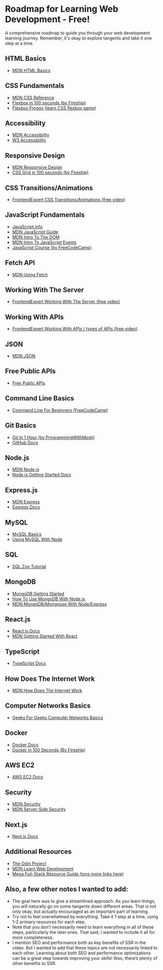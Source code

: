 # Roadmap for Learning Web Development - Free!

A comprehensive roadmap to guide you through your web development learning journey. Remember, it's okay to explore tangents and take it one step at a time.

## HTML Basics
- [MDN HTML Basics](https://developer.mozilla.org/en-US/docs/Learn/Getting_started_with_the_web/HTML_basics)

## CSS Fundamentals
- [MDN CSS Reference](https://developer.mozilla.org/en-US/docs/Web/CSS/Reference)
- [Flexbox in 100 seconds (by Fireship)](https://www.youtube.com/watch?v=K74l26pE4YA)
- [Flexbox Froggy (learn CSS flexbox game)](https://flexboxfroggy.com/)

## Accessibility
- [MDN Accessibility](https://developer.mozilla.org/en-US/docs/Web/Accessibility)
- [W3 Accessibility](https://www.w3.org/WAI/fundamentals/accessibility-intro/)

## Responsive Design
- [MDN Responsive Design](https://developer.mozilla.org/en-US/docs/Learn/CSS/CSS_layout/Responsive_Design)
- [CSS Grid in 100 seconds (by Fireship)](https://www.youtube.com/watch?v=uuOXPWCh-6o)

## CSS Transitions/Animations
- [FrontendExpert CSS Transitions/Animations (free video)](https://www.algoexpert.io/frontend/css-crash-course/animations)

## JavaScript Fundamentals
- [JavaScript.info](https://javascript.info/)
- [MDN JavaScript Guide](https://developer.mozilla.org/en-US/docs/Web/JavaScript/Guide)
- [MDN Intro To The DOM](https://developer.mozilla.org/en-US/docs/Learn/JavaScript/Client-side_web_APIs/Manipulating_documents)
- [MDN Intro To JavaScript Events](https://developer.mozilla.org/en-US/docs/Learn/JavaScript/Building_blocks/Events)
- [JavaScript Course (by FreeCodeCamp)](https://www.youtube.com/watch?v=jS4aFq5-91M)

## Fetch API
- [MDN Using Fetch](https://developer.mozilla.org/en-US/docs/Web/API/Fetch_API/Using_Fetch)

## Working With The Server
- [FrontendExpert Working With The Server (free video)](https://www.algoexpert.io/frontend/javascript-crash-course/working-with-the-server)

## Working With APIs
- [FrontendExpert Working With APIs / types of APIs (free video)](https://www.algoexpert.io/frontend/web-dev-fundamentals/working-with-apis)

## JSON
- [MDN JSON](https://developer.mozilla.org/en-US/docs/Web/JavaScript/Reference/Global_Objects/JSON)

## Free Public APIs
- [Free Public APIs](https://github.com/public-apis/public-apis)

## Command Line Basics
- [Command Line For Beginners (FreeCodeCamp)](https://www.freecodecamp.org/news/command-line-for-beginners/)

## Git Basics
- [Git In 1 Hour (by ProgrammingWithMosh)](https://www.youtube.com/watch?v=8JJ101D3knE)
- [GitHub Docs](https://docs.github.com/en/get-started/quickstart/git-and-github-learning-resources)

## Node.js
- [MDN Node.js](https://developer.mozilla.org/en-US/docs/Glossary/Node.js)
- [Node.js Getting Started Docs](https://nodejs.org/en/docs/guides/getting-started-guide)

## Express.js
- [MDN Express](https://developer.mozilla.org/en-US/docs/Learn/Server-side/Express_Nodejs)
- [Express Docs](https://expressjs.com/en/starter/installing.html)

## MySQL
- [MySQL Basics](https://www.mysqltutorial.org/mysql-basics/)
- [Using MySQL With Node](https://www.mysqltutorial.org/mysql-nodejs/)

## SQL
- [SQL Zoo Tutorial](https://sqlzoo.net/wiki/SQL_Tutorial)

## MongoDB
- [MongoDB Getting Started](https://www.mongodb.com/docs/manual/tutorial/getting-started/)
- [How To Use MongoDB With Node.js](https://flaviocopes.com/node-mongodb/)
- [MDN MongoDB/Mongoose With Node/Express](https://developer.mozilla.org/en-US/docs/Learn/Server-side/Express_Nodejs/mongoose)

## React.js
- [React.js Docs](https://react.dev/learn)
- [MDN Getting Started With React](https://developer.mozilla.org/en-US/docs/Learn/Tools_and_testing/Client-side_JavaScript_frameworks/React_getting_started)

## TypeScript
- [TypeScript Docs](https://www.typescriptlang.org/docs/handbook/)

## How Does The Internet Work
- [MDN How Does The Internet Work](https://developer.mozilla.org/en-US/docs/Learn/Common_questions/Web_mechanics/How_does_the_Internet_work)

## Computer Networks Basics
- [Geeks For Geeks Computer Networks Basics](https://www.geeksforgeeks.org/basics-computer-networking/#)

## Docker
- [Docker Docs](https://docs.docker.com/)
- [Docker in 100 Seconds (By Fireship)](https://www.youtube.com/watch?v=Gjnup-PuquQ)

## AWS EC2
- [AWS EC2 Docs](https://docs.aws.amazon.com/AWSEC2/latest/UserGuide/concepts.html)

## Security
- [MDN Security](https://developer.mozilla.org/en-US/docs/Web/Security)
- [MDN Server-Side Security](https://developer.mozilla.org/en-US/docs/Learn/Server-side/First_steps/Website_security)

## Next.js
- [Next.js Docs](https://nextjs.org/docs)

## Additional Resources
- [The Odin Project](https://www.theodinproject.com/)
- [MDN Learn Web Development](https://developer.mozilla.org/en-US/docs/Learn)
- [Mega Full-Stack Resource Guide (tons more links here)](https://hawkticehurst.com/writing/mega-full-stack-resource-guide/)

## Also, a few other notes I wanted to add:
- The goal here was to give a streamlined approach. As you learn things, you will naturally go on some tangents down different areas. That is not only okay, but actually encouraged as an important part of learning.
- Try not to feel overwhelmed by everything. Take it 1 step at a time, using 1-2 primary resources for each step.
- Note that you don’t necessarily need to learn everything in all of these steps, particularly the later ones. That said, I wanted to include it all for more completeness.
- I mention SEO and performance both as key benefits of SSR in the video. But I wanted to add that these topics are not necessarily linked to each other. Learning about both SEO and performance optimizations can be a great step towards improving your skills! Also, there’s plenty of other benefits to SSR.
